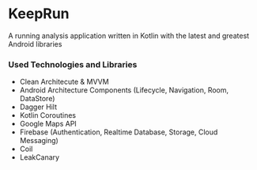 # KeepRun
A running analysis application written in Kotlin with the latest and greatest Android libraries

### Used Technologies and Libraries

* Clean Architecute & MVVM
* Android Architecture Components (Lifecycle, Navigation, Room, DataStore)
* Dagger Hilt
* Kotlin Coroutines
* Google Maps API
* Firebase (Authentication, Realtime Database, Storage, Cloud Messaging)
* Coil
* LeakCanary
